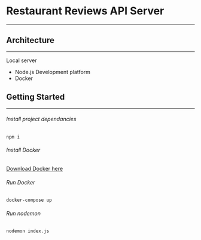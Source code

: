 # Restaurant Reviews API Server
---
## Architecture
---
Local server
- Node.js
Development platform
- Docker
## Getting Started
---
###### Install project dependancies
```
npm i
```
###### Install Docker
[Download Docker here](https://docs.docker.com/docker-for-mac/install/)
###### Run Docker
```
docker-compose up
```
###### Run nodemon
```
nodemon index.js
```
